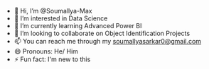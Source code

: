 - 👋 Hi, I’m @Soumallya-Max
- 👀 I’m interested in Data Science
- 🌱 I’m currently learning Advanced Power BI
- 💞️ I’m looking to collaborate on Object Identification Projects
- 📫 You can reach me through my soumallyasarkar0@gmail.com 
- 😄 Pronouns: He/ Him
- ⚡ Fun fact: I'm new to this

<!---
Soumallya-Max/Soumallya-Max is a ✨ special ✨ repository because its `README.md` (this file) appears on your GitHub profile.
You can click the Preview link to take a look at your changes.
--->

